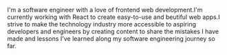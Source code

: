 I'm a software engineer with a love of frontend web development.I'm currently working with React to create easy-to-use and beutiful web apps.I strive to make the technology industry more accessible to aspiring developers and engineers by creating content to share the mistakes I have made and lessons I've learned along my software engineering journey so far.

